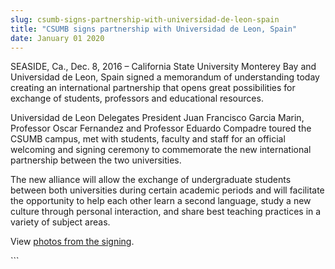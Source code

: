 ```yaml
---
slug: csumb-signs-partnership-with-universidad-de-leon-spain
title: "CSUMB signs partnership with Universidad de Leon, Spain"
date: January 01 2020
---
```


 
<p>
  SEASIDE, Ca., Dec. 8, 2016 – California State University Monterey Bay and
  Universidad de Leon, Spain signed a memorandum of understanding today creating
  an international partnership that opens great possibilities for exchange of
  students, professors and educational resources.
</p>
<p>
  Universidad de Leon Delegates President Juan Francisco Garcia Marin, Professor
  Oscar Fernandez and Professor Eduardo Compadre toured the CSUMB campus, met
  with students, faculty and staff for an official welcoming and signing
  ceremony to commemorate the new international partnership between the two
  universities.
</p>
<p>
  The new alliance will allow the exchange of undergraduate students between
  both universities during certain academic periods and will facilitate the
  opportunity to help each other learn a second language, study a new culture
  through personal interaction, and share best teaching practices in a variety
  of subject areas.
</p>
<p>
  View
  <a href="https://www.flickr.com/photos/csumb/albums/72157675994836271"
    >photos from the signing</a
  >.
</p>
```
